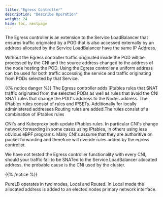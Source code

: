 ```yaml
---
title: "Egress Controller"
description: "Describe Operation"
weight: 24
hide: toc, nextpage
---
```



The Egress controller is an extension to the Service LoadBalancer that ensures traffic originated by a POD that is also accessed externally by an address allocated by the Service LoadBalancer have the same IP Address.

Without the Egress controller traffic originated inside the POD will be processed by the CNI and the source address changed to the address of the node hosting the POD.  Using the Egress controller a uniform address can be used for both traffic accessing the service and traffic originating from PODs selected by that Service.

{{% notice danger %}}
The Egress controller adds IPtables rules that SNAT traffic originated from the selected PODs as well as rules that avoid the CNI SNAT rules that change the POD's address to the Nodes address.  The IPtables rules consist of rules and IPSETs.  Additionally for locally administered addresses Routing rules are added.The rules consist of a combination of IPtables rules

CNI's and Kubeproxy both update IPtables rules.  In particular CNI's change network forwarding in some cases using IPtables, in others using less obvious eBPF programs.  Many CNI's assume that they are authoritive on packet forwarding and therefore will overide rules added by the egress controller.  

We have not tested the Egress controller functionality with every CNI, should your traffic fail to be SNATed to the Service LoadBalancer allocated address, the probable cause is the CNI used by the cluster.

{{% /notice %}}



PureLB operates in two modes, Local and Routed.  In Local mode the allocated address is added to an elected nodes primary network interface.  
